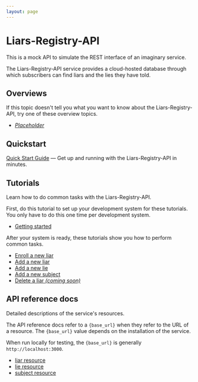 ```yaml
---
layout: page
---
```


# Liars-Registry-API

This is a mock API to simulate the REST interface of an imaginary service.

The Liars-Registry-API service provides a cloud-hosted database through which subscribers can find liars and the lies they have told.

## Overviews

If this topic doesn't tell you what you want to know about the Liars-Registry-API, try one of these overview topics.

* [_Placeholder_](./overviews/placeholder.md)

## Quickstart

[Quick Start Guide](quick-start.md) — Get up and running with the Liars-Registry-API in minutes.

## Tutorials

Learn how to do common tasks with the Liars-Registry-API.

First, do this tutorial to set up your development system for these tutorials. You only have to do this one time per development system.

* [Getting started](tutorials/Getting_started.md)

After your system is ready, these tutorials show you how to perform common tasks.

* [Enroll a new liar](tutorials/enroll-a-new-liar.md)
* [Add a new liar](tutorials/add-a-new-liar.md)
* [Add a new lie](tutorials/add-a-new-lie.md)
* [Add a new subject](tutorials/add-a-new-subject.md)
* [Delete a liar _(coming soon)_](#tutorials)

## API reference docs

Detailed descriptions of the service's resources.

The API reference docs refer to a `{base_url}` when they refer to the URL of a resource. The `{base_url}` value depends on the installation of the service.

When run locally for testing, the `{base_url}` is generally `http://localhost:3000`.

* [liar resource](references/liar.md)
* [lie resource](references/lie.md)
* [subject resource](references/subject.md)

